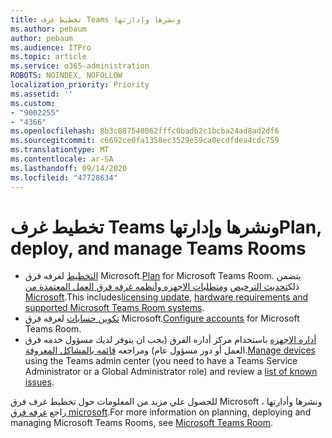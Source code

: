 ```yaml
---
title: تخطيط غرف Teams ونشرها وإدارتها
ms.author: pebaum
author: pebaum
ms.audience: ITPro
ms.topic: article
ms.service: o365-administration
ROBOTS: NOINDEX, NOFOLLOW
localization_priority: Priority
ms.assetid: ''
ms.custom:
- "9002255"
- "4366"
ms.openlocfilehash: 8b3c887540062fffc0badb2c1bcba24ad8ad2df6
ms.sourcegitcommit: c6692ce0fa1358ec3529e59ca0ecdfdea4cdc759
ms.translationtype: MT
ms.contentlocale: ar-SA
ms.lasthandoff: 09/14/2020
ms.locfileid: "47728634"
---
```

# <a name="plan-deploy-and-manage-teams-rooms"></a><span data-ttu-id="0b3a7-102">تخطيط غرف Teams ونشرها وإدارتها</span><span class="sxs-lookup"><span data-stu-id="0b3a7-102">Plan, deploy, and manage Teams Rooms</span></span>

- <span data-ttu-id="0b3a7-103">[التخطيط](https://docs.microsoft.com/MicrosoftTeams/rooms/rooms-plan)  لغرفه فرق Microsoft.</span><span class="sxs-lookup"><span data-stu-id="0b3a7-103">[Plan](https://docs.microsoft.com/MicrosoftTeams/rooms/rooms-plan)  for Microsoft Teams Room.</span></span> <span data-ttu-id="0b3a7-104">يتضمن ذلك[تحديث الترخيص](https://docs.microsoft.com/MicrosoftTeams/rooms/rooms-licensing) [ومتطلبات الاجهزه وأنظمه غرفه فرق العمل المعتمدة من Microsoft](https://docs.microsoft.com/MicrosoftTeams/rooms/requirements#hardware-requirements).</span><span class="sxs-lookup"><span data-stu-id="0b3a7-104">This includes[licensing update](https://docs.microsoft.com/MicrosoftTeams/rooms/rooms-licensing), [hardware requirements and supported Microsoft Teams Room systems](https://docs.microsoft.com/MicrosoftTeams/rooms/requirements#hardware-requirements).</span></span>
- <span data-ttu-id="0b3a7-105">[تكوين حسابات](https://docs.microsoft.com/MicrosoftTeams/rooms/rooms-configure-accounts)  لغرفه فرق Microsoft.</span><span class="sxs-lookup"><span data-stu-id="0b3a7-105">[Configure accounts](https://docs.microsoft.com/MicrosoftTeams/rooms/rooms-configure-accounts)  for Microsoft Teams Room.</span></span>
- <span data-ttu-id="0b3a7-106">[أداره الاجهزه](https://docs.microsoft.com/microsoftteams/rooms/rooms-manage)  باستخدام مركز أداره الفرق (يجب ان يتوفر لديك مسؤول خدمه فرق العمل أو دور مسؤول عام) ومراجعه [قائمه بالمشاكل المعروفة](https://docs.microsoft.com/microsoftteams/rooms/known-issues).</span><span class="sxs-lookup"><span data-stu-id="0b3a7-106">[Manage devices](https://docs.microsoft.com/microsoftteams/rooms/rooms-manage)  using the Teams admin center (you need to have a Teams Service Administrator or a Global Administrator role) and review a [list of known issues](https://docs.microsoft.com/microsoftteams/rooms/known-issues).</span></span>

<span data-ttu-id="0b3a7-107">للحصول علي مزيد من المعلومات حول تخطيط غرف فرق Microsoft ونشرها وأدارتها ، راجع [غرفه فرق microsoft](https://docs.microsoft.com/microsoftteams/rooms/).</span><span class="sxs-lookup"><span data-stu-id="0b3a7-107">For more information on planning, deploying and managing Microsoft Teams Rooms, see [Microsoft Teams Room](https://docs.microsoft.com/microsoftteams/rooms/).</span></span>
